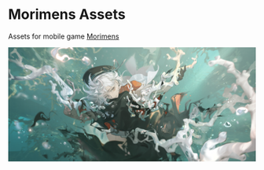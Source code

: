 # Morimens Assets
Assets for mobile game [Morimens](https://morimens.qookkagames.com)

![](artres\cg\cg_sd\static\CG_SD_S_O08_1.png)
